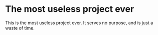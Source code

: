 # The most useless project ever
This is the most useless project ever.
It serves no purpose, and is just a waste of time.
